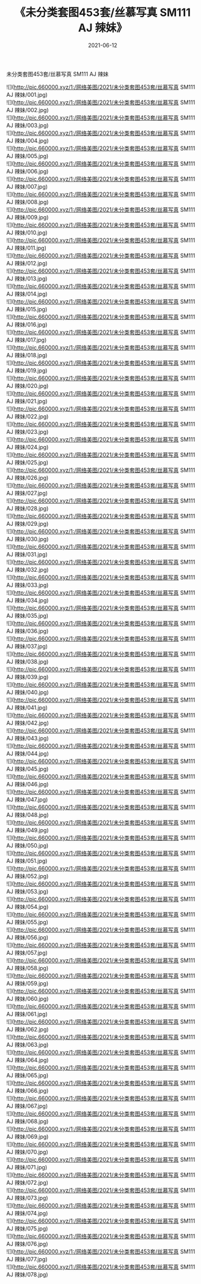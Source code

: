 ﻿---
layout: post
title:  《未分类套图453套/丝慕写真 SM111 AJ 辣妹》
date:   2021-06-12
img: http://pic.660000.xyz/1:/网络美图/2021/未分类套图453套/丝慕写真 SM111 AJ 辣妹/000.jpg
categories: [美女, 清纯, 唯美]
---

未分类套图453套/丝慕写真 SM111 AJ 辣妹

 ![](http://pic.660000.xyz/1:/网络美图/2021/未分类套图453套/丝慕写真 SM111 AJ 辣妹/001.jpg) <br>![](http://pic.660000.xyz/1:/网络美图/2021/未分类套图453套/丝慕写真 SM111 AJ 辣妹/002.jpg) <br>![](http://pic.660000.xyz/1:/网络美图/2021/未分类套图453套/丝慕写真 SM111 AJ 辣妹/003.jpg) <br>![](http://pic.660000.xyz/1:/网络美图/2021/未分类套图453套/丝慕写真 SM111 AJ 辣妹/004.jpg) <br>![](http://pic.660000.xyz/1:/网络美图/2021/未分类套图453套/丝慕写真 SM111 AJ 辣妹/005.jpg) <br>![](http://pic.660000.xyz/1:/网络美图/2021/未分类套图453套/丝慕写真 SM111 AJ 辣妹/006.jpg) <br>![](http://pic.660000.xyz/1:/网络美图/2021/未分类套图453套/丝慕写真 SM111 AJ 辣妹/007.jpg) <br>![](http://pic.660000.xyz/1:/网络美图/2021/未分类套图453套/丝慕写真 SM111 AJ 辣妹/008.jpg) <br>![](http://pic.660000.xyz/1:/网络美图/2021/未分类套图453套/丝慕写真 SM111 AJ 辣妹/009.jpg) <br>![](http://pic.660000.xyz/1:/网络美图/2021/未分类套图453套/丝慕写真 SM111 AJ 辣妹/010.jpg) <br>![](http://pic.660000.xyz/1:/网络美图/2021/未分类套图453套/丝慕写真 SM111 AJ 辣妹/011.jpg) <br>![](http://pic.660000.xyz/1:/网络美图/2021/未分类套图453套/丝慕写真 SM111 AJ 辣妹/012.jpg) <br>![](http://pic.660000.xyz/1:/网络美图/2021/未分类套图453套/丝慕写真 SM111 AJ 辣妹/013.jpg) <br>![](http://pic.660000.xyz/1:/网络美图/2021/未分类套图453套/丝慕写真 SM111 AJ 辣妹/014.jpg) <br>![](http://pic.660000.xyz/1:/网络美图/2021/未分类套图453套/丝慕写真 SM111 AJ 辣妹/015.jpg) <br>![](http://pic.660000.xyz/1:/网络美图/2021/未分类套图453套/丝慕写真 SM111 AJ 辣妹/016.jpg) <br>![](http://pic.660000.xyz/1:/网络美图/2021/未分类套图453套/丝慕写真 SM111 AJ 辣妹/017.jpg) <br>![](http://pic.660000.xyz/1:/网络美图/2021/未分类套图453套/丝慕写真 SM111 AJ 辣妹/018.jpg) <br>![](http://pic.660000.xyz/1:/网络美图/2021/未分类套图453套/丝慕写真 SM111 AJ 辣妹/019.jpg) <br>![](http://pic.660000.xyz/1:/网络美图/2021/未分类套图453套/丝慕写真 SM111 AJ 辣妹/020.jpg) <br>![](http://pic.660000.xyz/1:/网络美图/2021/未分类套图453套/丝慕写真 SM111 AJ 辣妹/021.jpg) <br>![](http://pic.660000.xyz/1:/网络美图/2021/未分类套图453套/丝慕写真 SM111 AJ 辣妹/022.jpg) <br>![](http://pic.660000.xyz/1:/网络美图/2021/未分类套图453套/丝慕写真 SM111 AJ 辣妹/023.jpg) <br>![](http://pic.660000.xyz/1:/网络美图/2021/未分类套图453套/丝慕写真 SM111 AJ 辣妹/024.jpg) <br>![](http://pic.660000.xyz/1:/网络美图/2021/未分类套图453套/丝慕写真 SM111 AJ 辣妹/025.jpg) <br>![](http://pic.660000.xyz/1:/网络美图/2021/未分类套图453套/丝慕写真 SM111 AJ 辣妹/026.jpg) <br>![](http://pic.660000.xyz/1:/网络美图/2021/未分类套图453套/丝慕写真 SM111 AJ 辣妹/027.jpg) <br>![](http://pic.660000.xyz/1:/网络美图/2021/未分类套图453套/丝慕写真 SM111 AJ 辣妹/028.jpg) <br>![](http://pic.660000.xyz/1:/网络美图/2021/未分类套图453套/丝慕写真 SM111 AJ 辣妹/029.jpg) <br>![](http://pic.660000.xyz/1:/网络美图/2021/未分类套图453套/丝慕写真 SM111 AJ 辣妹/030.jpg) <br>![](http://pic.660000.xyz/1:/网络美图/2021/未分类套图453套/丝慕写真 SM111 AJ 辣妹/031.jpg) <br>![](http://pic.660000.xyz/1:/网络美图/2021/未分类套图453套/丝慕写真 SM111 AJ 辣妹/032.jpg) <br>![](http://pic.660000.xyz/1:/网络美图/2021/未分类套图453套/丝慕写真 SM111 AJ 辣妹/033.jpg) <br>![](http://pic.660000.xyz/1:/网络美图/2021/未分类套图453套/丝慕写真 SM111 AJ 辣妹/034.jpg) <br>![](http://pic.660000.xyz/1:/网络美图/2021/未分类套图453套/丝慕写真 SM111 AJ 辣妹/035.jpg) <br>![](http://pic.660000.xyz/1:/网络美图/2021/未分类套图453套/丝慕写真 SM111 AJ 辣妹/036.jpg) <br>![](http://pic.660000.xyz/1:/网络美图/2021/未分类套图453套/丝慕写真 SM111 AJ 辣妹/037.jpg) <br>![](http://pic.660000.xyz/1:/网络美图/2021/未分类套图453套/丝慕写真 SM111 AJ 辣妹/038.jpg) <br>![](http://pic.660000.xyz/1:/网络美图/2021/未分类套图453套/丝慕写真 SM111 AJ 辣妹/039.jpg) <br>![](http://pic.660000.xyz/1:/网络美图/2021/未分类套图453套/丝慕写真 SM111 AJ 辣妹/040.jpg) <br>![](http://pic.660000.xyz/1:/网络美图/2021/未分类套图453套/丝慕写真 SM111 AJ 辣妹/041.jpg) <br>![](http://pic.660000.xyz/1:/网络美图/2021/未分类套图453套/丝慕写真 SM111 AJ 辣妹/042.jpg) <br>![](http://pic.660000.xyz/1:/网络美图/2021/未分类套图453套/丝慕写真 SM111 AJ 辣妹/043.jpg) <br>![](http://pic.660000.xyz/1:/网络美图/2021/未分类套图453套/丝慕写真 SM111 AJ 辣妹/044.jpg) <br>![](http://pic.660000.xyz/1:/网络美图/2021/未分类套图453套/丝慕写真 SM111 AJ 辣妹/045.jpg) <br>![](http://pic.660000.xyz/1:/网络美图/2021/未分类套图453套/丝慕写真 SM111 AJ 辣妹/046.jpg) <br>![](http://pic.660000.xyz/1:/网络美图/2021/未分类套图453套/丝慕写真 SM111 AJ 辣妹/047.jpg) <br>![](http://pic.660000.xyz/1:/网络美图/2021/未分类套图453套/丝慕写真 SM111 AJ 辣妹/048.jpg) <br>![](http://pic.660000.xyz/1:/网络美图/2021/未分类套图453套/丝慕写真 SM111 AJ 辣妹/049.jpg) <br>![](http://pic.660000.xyz/1:/网络美图/2021/未分类套图453套/丝慕写真 SM111 AJ 辣妹/050.jpg) <br>![](http://pic.660000.xyz/1:/网络美图/2021/未分类套图453套/丝慕写真 SM111 AJ 辣妹/051.jpg) <br>![](http://pic.660000.xyz/1:/网络美图/2021/未分类套图453套/丝慕写真 SM111 AJ 辣妹/052.jpg) <br>![](http://pic.660000.xyz/1:/网络美图/2021/未分类套图453套/丝慕写真 SM111 AJ 辣妹/053.jpg) <br>![](http://pic.660000.xyz/1:/网络美图/2021/未分类套图453套/丝慕写真 SM111 AJ 辣妹/054.jpg) <br>![](http://pic.660000.xyz/1:/网络美图/2021/未分类套图453套/丝慕写真 SM111 AJ 辣妹/055.jpg) <br>![](http://pic.660000.xyz/1:/网络美图/2021/未分类套图453套/丝慕写真 SM111 AJ 辣妹/056.jpg) <br>![](http://pic.660000.xyz/1:/网络美图/2021/未分类套图453套/丝慕写真 SM111 AJ 辣妹/057.jpg) <br>![](http://pic.660000.xyz/1:/网络美图/2021/未分类套图453套/丝慕写真 SM111 AJ 辣妹/058.jpg) <br>![](http://pic.660000.xyz/1:/网络美图/2021/未分类套图453套/丝慕写真 SM111 AJ 辣妹/059.jpg) <br>![](http://pic.660000.xyz/1:/网络美图/2021/未分类套图453套/丝慕写真 SM111 AJ 辣妹/060.jpg) <br>![](http://pic.660000.xyz/1:/网络美图/2021/未分类套图453套/丝慕写真 SM111 AJ 辣妹/061.jpg) <br>![](http://pic.660000.xyz/1:/网络美图/2021/未分类套图453套/丝慕写真 SM111 AJ 辣妹/062.jpg) <br>![](http://pic.660000.xyz/1:/网络美图/2021/未分类套图453套/丝慕写真 SM111 AJ 辣妹/063.jpg) <br>![](http://pic.660000.xyz/1:/网络美图/2021/未分类套图453套/丝慕写真 SM111 AJ 辣妹/064.jpg) <br>![](http://pic.660000.xyz/1:/网络美图/2021/未分类套图453套/丝慕写真 SM111 AJ 辣妹/065.jpg) <br>![](http://pic.660000.xyz/1:/网络美图/2021/未分类套图453套/丝慕写真 SM111 AJ 辣妹/066.jpg) <br>![](http://pic.660000.xyz/1:/网络美图/2021/未分类套图453套/丝慕写真 SM111 AJ 辣妹/067.jpg) <br>![](http://pic.660000.xyz/1:/网络美图/2021/未分类套图453套/丝慕写真 SM111 AJ 辣妹/068.jpg) <br>![](http://pic.660000.xyz/1:/网络美图/2021/未分类套图453套/丝慕写真 SM111 AJ 辣妹/069.jpg) <br>![](http://pic.660000.xyz/1:/网络美图/2021/未分类套图453套/丝慕写真 SM111 AJ 辣妹/070.jpg) <br>![](http://pic.660000.xyz/1:/网络美图/2021/未分类套图453套/丝慕写真 SM111 AJ 辣妹/071.jpg) <br>![](http://pic.660000.xyz/1:/网络美图/2021/未分类套图453套/丝慕写真 SM111 AJ 辣妹/072.jpg) <br>![](http://pic.660000.xyz/1:/网络美图/2021/未分类套图453套/丝慕写真 SM111 AJ 辣妹/073.jpg) <br>![](http://pic.660000.xyz/1:/网络美图/2021/未分类套图453套/丝慕写真 SM111 AJ 辣妹/074.jpg) <br>![](http://pic.660000.xyz/1:/网络美图/2021/未分类套图453套/丝慕写真 SM111 AJ 辣妹/075.jpg) <br>![](http://pic.660000.xyz/1:/网络美图/2021/未分类套图453套/丝慕写真 SM111 AJ 辣妹/076.jpg) <br>![](http://pic.660000.xyz/1:/网络美图/2021/未分类套图453套/丝慕写真 SM111 AJ 辣妹/077.jpg) <br>![](http://pic.660000.xyz/1:/网络美图/2021/未分类套图453套/丝慕写真 SM111 AJ 辣妹/078.jpg) <br>